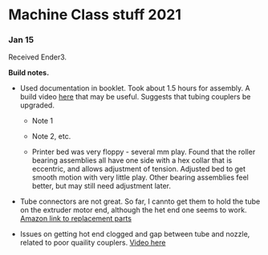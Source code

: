 # Machine Class stuff 2021

### Jan 15

Received Ender3.

**Build notes.**

* Used documentation in booklet.  Took about 1.5 hours for assembly.  A build video [here](https://www.youtube.com/watch?v=me8Qrwh907Q&feature=emb_title) that may be useful.  Suggests that tubing couplers be upgraded.
  * Note 1
  * Note 2, etc.
    
  * Printer bed was very floppy - several mm play.  Found that the roller bearing assemblies all have one side with a hex collar that is eccentric, and allows adjustment of tension.  Adjusted bed to get smooth motion with very little play.  Other bearing assemblies feel better, but may still need adjustment later.
  
* Tube connectors are not great.  So far, I cannto get them to hold the tube on the extruder motor end, although the het end one seems to work.    [Amazon link to replacement parts](https://amzn.to/2JXDcvX)
* Issues on getting hot end clogged and gap between tube and nozzle, related to poor quaility couplers. [Video here](https://www.youtube.com/watch?v=30qqKUwviww)
